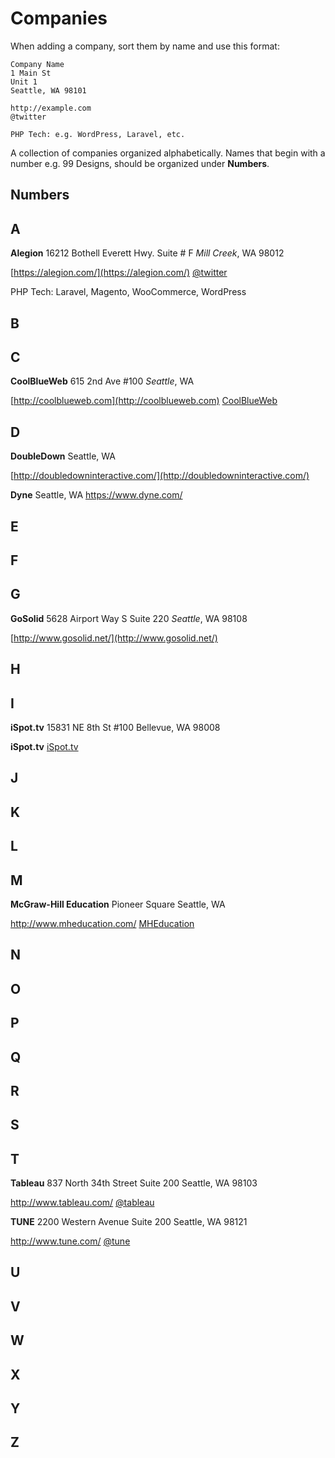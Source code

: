 
# Companies
 
When adding a company, sort them by name and use this format:
```
Company Name
1 Main St
Unit 1
Seattle, WA 98101

http://example.com
@twitter

PHP Tech: e.g. WordPress, Laravel, etc.
```

A collection of companies organized alphabetically. Names that begin with a number e.g. 99 Designs, should be organized under **Numbers**. 


## Numbers


## A

**Alegion** 
16212 Bothell Everett Hwy.
Suite # F
_Mill Creek_, WA 98012

[https://alegion.com/](https://alegion.com/)
[@twitter](http://twitter.com/alegion) 

PHP Tech: Laravel, Magento, WooCommerce, WordPress


## B


## C

**CoolBlueWeb** 
615 2nd Ave 
#100 
_Seattle_, WA

[http://coolblueweb.com](http://coolblueweb.com) 
[CoolBlueWeb](https://twitter.com/CoolBlueWeb) 

## D 

**DoubleDown**
Seattle, WA

[http://doubledowninteractive.com/](http://doubledowninteractive.com/)


**Dyne**
Seattle, WA
https://www.dyne.com/


## E 


## F 


## G 

**GoSolid** 
5628 Airport Way S
Suite 220
_Seattle_, WA 98108

[http://www.gosolid.net/](http://www.gosolid.net/) 

## H 


## I 

**iSpot.tv**
15831 NE 8th St 
#100
Bellevue, WA 98008

**iSpot.tv**
[iSpot.tv](http://iSpot.tv) 

## J 


## K 


## L 



## M 
**McGraw-Hill Education** 
Pioneer Square
Seattle, WA

http://www.mheducation.com/
[MHEducation](http://twitter.com/MHEducation) 



## N 


## O 


## P 


## Q 


## R 


## S 


## T 

**Tableau** 
837 North 34th Street
Suite 200
Seattle, WA 98103

http://www.tableau.com/
[@tableau](http://www.twitter.com/tableau) 


**TUNE** 
2200 Western Avenue
Suite 200
Seattle, WA 98121

http://www.tune.com/
[@tune](http://www.twitter.com/tune) 


## U 


## V 


## W 


## X 


## Y 


## Z 




